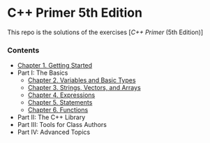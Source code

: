 # **C++ Primer** 5th Edition

This repo is the solutions of the exercises [_C++ Primer_ (5th Edition)]
### Contents

- [Chapter 1. Getting Started](Chapter_01/README.md)
- Part I: The Basics
  - [Chapter 2. Variables and Basic Types](Chapter_02/README.md)
  - [Chapter 3. Strings, Vectors, and Arrays](Chapter_03/README.md)
  - [Chapter 4. Expressions](Chapter_04/README.md)
  - [Chapter 5. Statements](Chapter_05/README.md)
  - [Chapter 6. Functions](Chapter_06/README.md)
- Part II: The C++ Library
- Part III: Tools for Class Authors
- Part IV:  Advanced Topics

